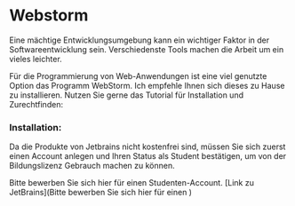 # Webstorm 

Eine mächtige Entwicklungsumgebung kann ein wichtiger Faktor in der Softwareentwicklung sein. Verschiedenste Tools machen die Arbeit um ein vieles leichter.

Für die Programmierung von Web-Anwendungen ist eine viel genutzte Option das Programm WebStorm.
Ich empfehle Ihnen sich dieses zu Hause zu installieren. Nutzen Sie gerne das Tutorial für Installation und Zurechtfinden:

### Installation:

Da die Produkte von Jetbrains nicht kostenfrei sind, müssen Sie sich zuerst einen Account anlegen und Ihren Status als Student
bestätigen, um von der Bildungslizenz Gebrauch machen zu können.

Bitte bewerben Sie sich hier für einen Studenten-Account.
[Link zu JetBrains](Bitte bewerben Sie sich hier für einen )